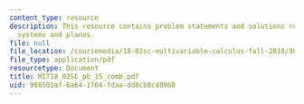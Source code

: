 ```yaml
---
content_type: resource
description: This resource contains problem statements and solutions related to linear
  systems and planes.
file: null
file_location: /coursemedia/18-02sc-multivariable-calculus-fall-2010/988501af6a641704fdaadd8cb8c40960_MIT18_02SC_pb_15_comb.pdf
file_type: application/pdf
resourcetype: Document
title: MIT18_02SC_pb_15_comb.pdf
uid: 988501af-6a64-1704-fdaa-dd8cb8c40960
---
```


